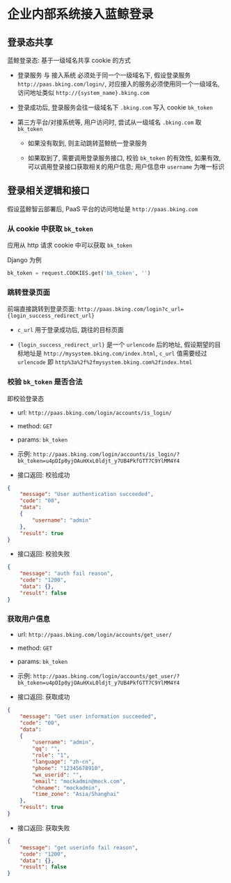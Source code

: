 # 企业内部系统接入蓝鲸登录

## 登录态共享

蓝鲸登录态: 基于一级域名共享 cookie 的方式

- 登录服务 与 接入系统 必须处于同一个一级域名下, 假设登录服务 `http://paas.bking.com/login/`, 对应接入的服务必须使用同一个一级域名, 访问地址类似 `http://{system_name}.bking.com`

- 登录成功后, 登录服务会往一级域名下 `.bking.com` 写入 cookie `bk_token`

- 第三方平台/对接系统等, 用户访问时, 尝试从一级域名 `.bking.com` 取 `bk_token`

    - 如果没有取到, 则主动跳转蓝鲸统一登录服务

    - 如果取到了, 需要调用登录服务接口, 校验 `bk_token` 的有效性, 如果有效, 可以调用登录接口获取相关的用户信息; 用户信息中 `username` 为唯一标识

## 登录相关逻辑和接口

假设蓝鲸智云部署后, PaaS 平台的访问地址是 `http://paas.bking.com`

### 从 cookie 中获取 `bk_token`

应用从 http 请求 cookie 中可以获取 `bk_token`

Django 为例

```python
bk_token = request.COOKIES.get('bk_token', '')
```

### 跳转登录页面

前端直接跳转到登录页面: `http://paas.bking.com/login?c_url={login_success_redirect_url}`

- `c_url` 用于登录成功后, 跳往的目标页面

- `{login_success_redirect_url}` 是一个 `urlencode` 后的地址, 假设期望的目标地址是 `http://mysystem.bking.com/index.html`, `c_url` 值需要经过 `urlencode` 即 `http%3a%2f%2fmysystem.bking.com%2findex.html`

### 校验 `bk_token` 是否合法

即校验登录态

- url: `http://paas.bking.com/login/accounts/is_login/`

- method: `GET`

- params: `bk_token`

- 示例: `http://paas.bking.com/login/accounts/is_login/?bk_token=u4pDIp0yjOAuHXxL0ldjt_y7UB4PkfGTT7C9YlMM4Y4`

- 接口返回: 校验成功

```json
{
    "message": "User authentication succeeded",
    "code": "00",
    "data":
    {
        "username": "admin"
    },
    "result": true
}
```

- 接口返回: 校验失败

```json
{
    "message": "auth fail reason",
    "code": "1200",
    "data": {},
    "result": false
}
```

### 获取用户信息

- url: `http://paas.bking.com/login/accounts/get_user/`

- method: `GET`

- params: `bk_token`

- 示例: `http://paas.bking.com/login/accounts/get_user/?bk_token=u4pDIp0yjOAuHXxL0ldjt_y7UB4PkfGTT7C9YlMM4Y4`

- 接口返回: 获取成功

```json
{
    "message": "Get user information succeeded",
    "code": "00",
    "data":
    {
        "username": "admin",
        "qq": "",
        "role": "1",
        "language": "zh-cn",
        "phone": "12345678910",
        "wx_userid": "",
        "email": "mockadmin@mock.com",
        "chname": "mockadmin",
        "time_zone": "Asia/Shanghai"
    },
    "result": true
}
```

- 接口返回: 获取失败

```json
{
    "message": "get userinfo fail reason",
    "code": "1200",
    "data": {},
    "result": false
}
```
